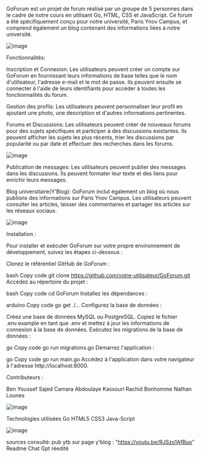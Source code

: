 ﻿GoForum est un projet de forum réalisé par un groupe de 5 personnes dans le cadre de notre cours en utilisant Go, HTML, CSS et JavaScript. Ce forum a été spécifiquement conçu pour notre université, Paris Ynov Campus, et comprend également un blog contenant des informations liées à notre université.

![image](https://github.com/Sajedd/GoForum/assets/112949717/38f2c212-38e5-4b82-8a0e-a3c6c9df5116)

Fonctionnalités:

Inscription et Connexion: Les utilisateurs peuvent créer un compte sur GoForum en fournissant leurs informations de base telles que le nom d'utilisateur, l'adresse e-mail et le mot de passe. Ils peuvent ensuite se connecter à l'aide de leurs identifiants pour accéder à toutes les fonctionnalités du forum.

Gestion des profils: Les utilisateurs peuvent personnaliser leur profil en ajoutant une photo, une description et d'autres informations pertinentes.

Forums et Discussions: Les utilisateurs peuvent créer de nouveaux forums pour des sujets spécifiques et participer à des discussions existantes. Ils peuvent afficher les sujets les plus récents, trier les discussions par popularité ou par date et effectuer des recherches dans les forums.

![image](https://github.com/Sajedd/GoForum/assets/112949717/c7bac000-4c2e-4ec8-a81f-e0bb517ced19)

Publication de messages: Les utilisateurs peuvent publier des messages dans les discussions. Ils peuvent formater leur texte et des liens pour enrichir leurs messages.

Blog universitaire(Y'Blog): GoForum inclut également un blog où nous publions des informations sur Paris Ynov Campus. Les utilisateurs peuvent consulter les articles, laisser des commentaires et partager les articles sur les réseaux sociaux.

![image](https://github.com/Sajedd/GoForum/assets/112949717/5a31847d-c46e-43d5-b7d2-303776ff10c2)

Installation :

Pour installer et exécuter GoForum sur votre propre environnement de développement, suivez les étapes ci-dessous :

Clonez le référentiel GitHub de GoForum :

bash
Copy code
git clone https://github.com/votre-utilisateur/GoForum.git
Accédez au répertoire du projet :

bash
Copy code
cd GoForum
Installez les dépendances :

arduino
Copy code
go get ./...
Configurez la base de données :

Créez une base de données MySQL ou PostgreSQL.
Copiez le fichier .env.example en tant que .env et mettez à jour les informations de connexion à la base de données.
Exécutez les migrations de la base de données :

go
Copy code
go run migrations.go
Démarrez l'application :

go
Copy code
go run main.go
Accédez à l'application dans votre navigateur à l'adresse http://localhost:8000.

Contributeurs :

Ben Youssef Sajed
Camara Abdoulaye
Kassouri Rachid
Bonhomme Nathan
Lounes

![image](https://github.com/Sajedd/GoForum/assets/112949717/658560c8-f4fc-4742-b1ac-9aec62a932ac)


Technologies utilisées
Go
HTML5
CSS3
Java-Script

![image](https://github.com/Sajedd/GoForum/assets/112949717/a70504a9-eed2-4693-a3ec-0116048e86c5)

sources consulté:
pub ytb sur page y'blog : "https://youtu.be/RJSzo1AfBuo"
Readme Chat Gpt réedité
